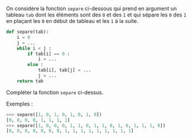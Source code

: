 On considère la fonction `separe` ci-dessous qui prend en argument un tableau `tab` dont
les éléments sont des `0` et des `1` et qui sépare les `0` des `1` en plaçant les `0` en début de
tableau et les `1` à la suite.

```python linenums='1'
def separe(tab):
    i = 0
    j = ...
    while i < j :
        if tab[i] == 0 :
            i = ...
        else :
            tab[i], tab[j] = ...
            j = ...
    return tab
```

Compléter la fonction `separe` ci-dessus.

Exemples :

```python
>>> separe([1, 0, 1, 0, 1, 0, 1, 0])
[0, 0, 0, 0, 1, 1, 1, 1]
>>> separe([1, 0, 0, 0, 1, 1, 0, 1, 1, 0, 1, 0, 1, 1, 1, 0])
[0, 0, 0, 0, 0, 0, 0, 1, 1, 1, 1, 1, 1, 1, 1, 1]
```